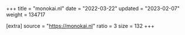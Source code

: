+++
title = "monokai.nl"
date = "2022-03-22"
updated = "2023-02-07"
weight = 134717

[extra]
source = "https://monokai.nl"
ratio = 3
size = 132
+++
